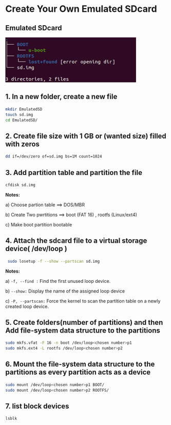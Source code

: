 # Create Your Own Emulated SDcard

## Emulated SDcard 
![](SDcard.png)

## 1. In a new folder, create a new file
```bash
mkdir EmulatedSD
touch sd.img
cd EmulatedSD/
```

## 2. Create file size with 1 GB or (wanted size) filled with zeros
```bash
dd if=/dev/zero of=sd.img bs=1M count=1024
```

## 3. Add partition table and partition the file 
```bash
cfdisk sd.img
```
**Notes:** 

  a) Choose partion table ==> DOS/MBR
  
  b) Create Two pwrtitions ==> boot (FAT 16) , rootfs (Linux/ext4)
  
  c) Make boot partition bootable

 ## 4. Attach the sdcard file to a virtual storage device( /dev/loop )
```bash
 sudo losetup -f --show --partscan sd.img
```
**Notes:** 

  a) `-f, --find :` Find  the first unused loop device.
  
  b) `--show:` Display the name of the assigned loop device
  
  c) `-P, --partscan:` Force the kernel to scan the partition table on a newly created loop device.

## 5. Create folders(number of partitions) and then Add file-system data structure to the partitions
```bash
sudo mkfs.vfat -F 16 -n boot /dev/loop<chosen number>p1
sudo mkfs.ext4 -L rootfs /dev/loop<chosen number>p2
```
## 6. Mount the file-system data structure to the partitions as every partition acts as a device
```bash
sudo mount /dev/loop<chosen number>p1 BOOT/
sudo mount /dev/loop<chosen number>p2 ROOTFS/
```
## 7. list block devices
```bash
lsblk 
```












  
